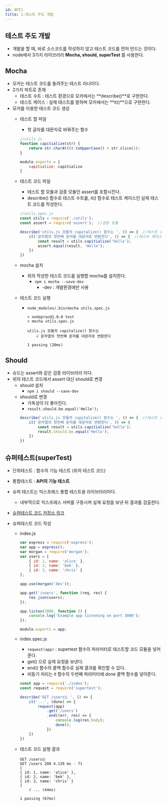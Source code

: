 ```yaml
---
id: API1
title: 1.테스트 주도 개발 
---
```


## 테스트 주도 개발
- 개발을 할 때, 바로 소스코드를 작성하지 않고 테스트 코드를 먼저 만드는 것이다.
- node에서 3가지 라이브러리 **Mocha, should, superTest** 를 사용한다.

## Mocha
- 모카는 테스트 코드를 돌려주는 테스트 러너이다.
- 2가지 파트로 존재
    - 테스트 수트 : 테스트 환경으로 모카에서는 **describe()**로 구현한다.
    - 테스트 케이스 : 실제 테스트를 말하며 모카에서는 **it()**으로 구현한다.
- 모카를 이용한 테스트 코드 생성
    - 테스트 할 파일
        - 첫 글자를 대문자로 바꿔주는 함수
        ```js
        //utils.js
        function capitialize(str) {
            return str.charAt(0).toUpperCase() + str.slice(1);
        }

        module.exports = {
            capitialize: capitialize
        }
        ```
    - 테스트 코드 파일
        - 테스트 할 모듈과 검증 모듈인 assert를 포함시킨다.
        - describe() 함수로 테스트 수트를, it() 함수로 테스트 케이스인 실제 테스트 코드를 작성한다.
        ```js
        //utils.spec.js
        const utils = require('./utils');
        const assert = require('assert');  //검증 모듈

        describe('utils.js 모듈의 capitalize() 함수는 ', () => {  //테스트 수트
            it('문자열의 첫번째 문자를 대문자로 변환한다', () => {  //테스트 케이스
                const result = utils.capitialize('hello');
                assert.equal(result, 'Hello');
            })
        })
        ```
    - mocha 설치
        - 위의 작성한 테스트 코드를 실행할 mocha를 설치한다.
            - `npm i mocha --save-dev`
                - -dev : 개발환경에만 사용

    - 테스트 코드 실행
        - `node_modules/.bin/mocha utils.spec.js`
            ```shell
            > nodeprac@1.0.0 test
            > mocha utils.spec.js

            utils.js 모듈의 capitalize() 함수는
                √ 문자열의 첫번째 문자를 대문자로 변환한다

            1 passing (20ms)
            ```

## Should
- 슈드는 assert와 같은 검증 라이브러리 이다.
- 위의 테스트 코드에서 assert 대신 should로 변경
    - should 설치
        - `npm i should --save-dev`
    - should로 변경
        - 가독성이 더 좋아진다.
        - `result.should.be.equal('Hello');`
        ```js
        describe('utils.js 모듈의 capitalize() 함수는 ', () => {  //테스트 수트
            it('문자열의 첫번째 문자를 대문자로 변환한다', () => {
                const result = utils.capitialize('hello');
                result.should.be.equal('Hello');
            })
        })
        ```

## 슈퍼테스트(superTest)
- 단위테스트 : 함수의 기능 테스트 (위의 테스트 코드)
- 통합테스트 : **API의 기능 테스트**
- 슈퍼 테스트는 익스프레스 통합 테스트용 라이브러리이다.
    - 내부적으로 익스프레스 서버를 구동시켜 실제 요청을 보낸 뒤 결과를 검출한다.
- [슈퍼테스트 코드 저장소 링크](https://github.com/visionmedia/supertest)

- 슈퍼테스트 코드 작성
    - index.js
        ```js
        var express = require('express');
        var app = express();
        var morgan = require('morgan');
        var users = [
            { id: 1, name: 'alice' },
            { id: 2, name: 'bek' },
            { id: 3, name: 'chris' }
        ];

        app.use(morgan('dev'));

        app.get('/users', function (req, res) {
            res.json(users);
        });

        app.listen(3000, function () {
            console.log('Example app listening on port 3000');
        });

        module.exports = app;
        ``` 
    
    - index.spec.js
        - `request(app)` : supertest 함수의 파라미터로 테스트할 코드 모듈을 넣어준다.
        - get() 으로 실제 요청을 보낸다.
        - end() 함수의 콜백 함수로 실제 결과를 확인할 수 있다.
        - 비동기 처리는 it 함수의 두번째 파라미터에 done 콜백 함수를 넣어준다.
        ```js
        const app = require('./index');
        const request = require('supertest');

        describe('GET /users는 ', () => {
            it('...', (done) => {
                request(app)
                    .get('/users')
                    .end((err, res) => {
                        console.log(res.body);
                        done();
                    })
            })
        })
        ```

    - 테스트 코드 실행 결과
        ```shell
        GET /users는
        GET /users 200 4.139 ms - 71
        [
        { id: 1, name: 'alice' },
        { id: 2, name: 'bek' },
        { id: 3, name: 'chris' }
        ]
            √ ... (44ms)

        1 passing (67ms)
        ```
